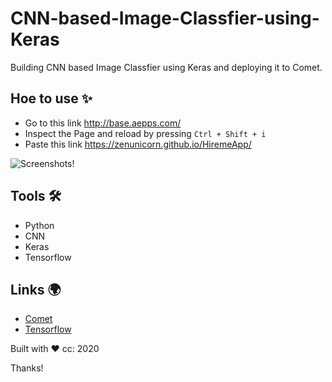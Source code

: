 # CNN-based-Image-Classfier-using-Keras
Building CNN based Image Classfier using Keras and deploying it to Comet.



## Hoe to use ✨

* Go to this link http://base.aepps.com/
* Inspect the Page and reload by pressing `Ctrl + Shift + i` 
* Paste this link https://zenunicorn.github.io/HiremeApp/

![Screenshots!](/img/download2.png "Screenshots")

## Tools 🛠 
- Python
- CNN
- Keras
- Tensorflow

## Links 🌍 
- [Comet](www.comet.ml)
- [Tensorflow](www.dacade.org)

Built with ❤️  cc: 2020

Thanks!
